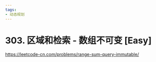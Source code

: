 ```yaml
---
tags:
- 动态规划
---
```


# 303. 区域和检索 - 数组不可变 [Easy]

<https://leetcode-cn.com/problems/range-sum-query-immutable/>
